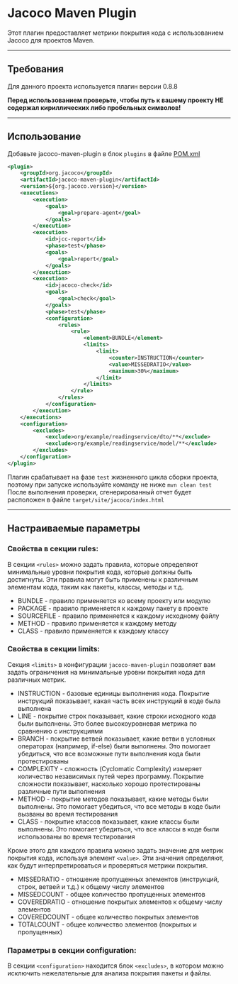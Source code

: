 # Jacoco Maven Plugin

Этот плагин предоставляет метрики покрытия кода с использованием Jacoco для проектов Maven.

---

## Требования

Для данного проекта используется плагин версии 0.8.8

**Перед использованием проверьте, чтобы путь к вашему проекту НЕ содержал кириллических либо пробельных символов!**

---

## Использование

Добавьте jacoco-maven-plugin в блок `plugins` в файле [POM.xml](../pom.xml)

```xml
<plugin>
    <groupId>org.jacoco</groupId>
    <artifactId>jacoco-maven-plugin</artifactId>
    <version>${org.jacoco.version}</version>
    <executions>
        <execution>
            <goals>
                <goal>prepare-agent</goal>
            </goals>
        </execution>
        <execution>
            <id>jcc-report</id>
            <phase>test</phase>
            <goals>
                <goal>report</goal>
            </goals>
        </execution>
        <execution>
            <id>jacoco-check</id>
            <goals>
                <goal>check</goal>
            </goals>
            <phase>test</phase>
            <configuration>
                <rules>
                    <rule>
                        <element>BUNDLE</element>
                        <limits>
                            <limit>
                                <counter>INSTRUCTION</counter>
                                <value>MISSEDRATIO</value>
                                <maximum>30%</maximum>
                            </limit>
                        </limits>
                    </rule>
                </rules>
            </configuration>
        </execution>
    </executions>
    <configuration>
        <excludes>
            <exclude>org/example/readingservice/dto/**</exclude>
            <exclude>org/example/readingservice/model/**</exclude>
        </excludes>
    </configuration>
</plugin>
```

Плагин срабатывает на фазе `test` жизненного цикла сборки проекта, поэтому при запуске используйте команду не ниже `mvn clean test`
После выполнения проверки, сгенерированный отчет будет расположен в файле `target/site/jacoco/index.html`

---

## Настраиваемые параметры

### Свойства в секции rules:
В секции `<rules>` можно задать правила, которые определяют минимальные уровни покрытия кода, которые должны быть достигнуты. Эти правила могут быть применены к различным элементам кода, таким как пакеты, классы, методы и т.д.
- BUNDLE - правило применяется ко всему проекту или модулю
- PACKAGE - правило применяется к каждому пакету в проекте
- SOURCEFILE - правило применяется к каждому исходному файлу
- METHOD - правило применяется к каждому методу
- CLASS - правило применяется к каждому классу

### Свойства в секции limits:
Секция `<limits>` в конфигурации `jacoco-maven-plugin` позволяет вам задать ограничения на минимальные уровни покрытия кода для различных метрик.

- INSTRUCTION - базовые единицы выполнения кода. Покрытие инструкций показывает, какая часть всех инструкций в коде была выполнена
- LINE - покрытие строк показывает, какие строки исходного кода были выполнены. Это более высокоуровневая метрика по сравнению с инструкциями
- BRANCH - покрытие ветвей показывает, какие ветви в условных операторах (например, if-else) были выполнены. Это помогает убедиться, что все возможные пути выполнения кода были протестированы
- COMPLEXITY - сложность (Cyclomatic Complexity) измеряет количество независимых путей через программу. Покрытие сложности показывает, насколько хорошо протестированы различные пути выполнения
- METHOD - покрытие методов показывает, какие методы были выполнены. Это помогает убедиться, что все методы в коде были вызваны во время тестирования
- CLASS - покрытие классов показывает, какие классы были выполнены. Это помогает убедиться, что все классы в коде были использованы во время тестирования

Кроме этого для каждого правила можно задать значение для метрик покрытия кода, используя элемент `<value>`. Эти значения определяют, как будут интерпретироваться и проверяться метрики покрытия.

- MISSEDRATIO - oтношение пропущенных элементов (инструкций, строк, ветвей и т.д.) к общему числу элементов
- MISSEDCOUNT - общее количество пропущенных элементов
- COVEREDRATIO - отношение покрытых элементов к общему числу элементов
- COVEREDCOUNT - общее количество покрытых элементов
- TOTALCOUNT - общее количество элементов (покрытых и пропущенных)

### Параметры в секции configuration:

В секции `<configuration>` находится блок `<excludes>`, в котором можно исключить нежелательные для анализа покрытия пакеты и файлы.

